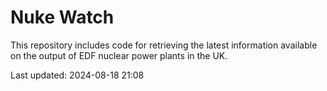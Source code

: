 # Nuke Watch

This repository includes code for retrieving the latest information available on the output of EDF nuclear power plants in the UK.

Last updated: 2024-08-18 21:08